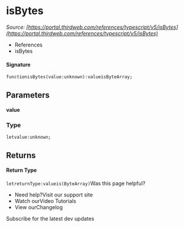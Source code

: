 # isBytes

*Source: [https://portal.thirdweb.com/references/typescript/v5/isBytes](https://portal.thirdweb.com/references/typescript/v5/isBytes)*

* References
* isBytes

#### Signature

`functionisBytes(value:unknown):valueisByteArray;`
## Parameters

#### value

### Type

`letvalue:unknown;`
## Returns

#### Return Type

`letreturnType:valueis(ByteArray)`Was this page helpful?

* Need help?Visit our support site
* Watch ourVideo Tutorials
* View ourChangelog

Subscribe for the latest dev updates

